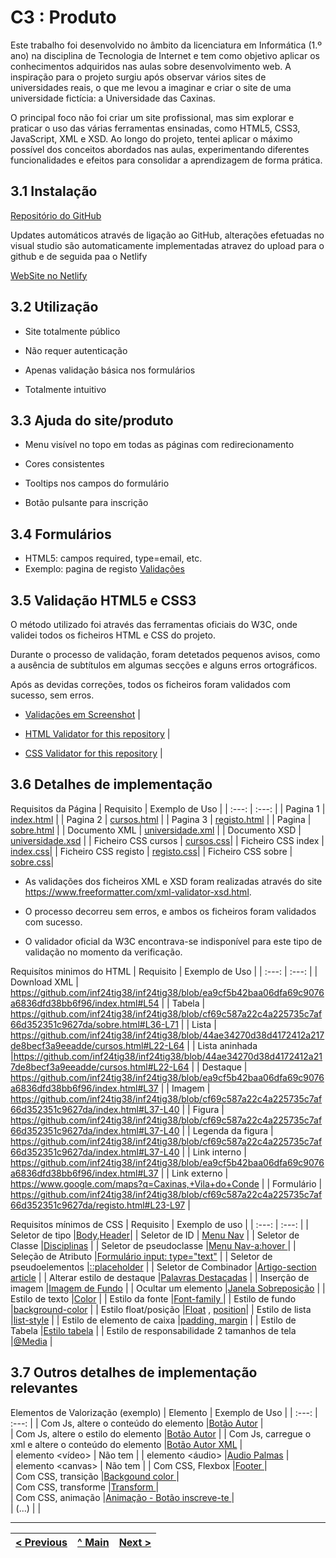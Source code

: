 # C3 : Produto

Este trabalho foi desenvolvido no âmbito da licenciatura em Informática (1.º ano) na disciplina de Tecnologia de Internet e tem como objetivo aplicar os conhecimentos adquiridos nas aulas sobre desenvolvimento web.
A inspiração para o projeto surgiu após observar vários sites de universidades reais, o que me levou a imaginar e criar o site de uma universidade fictícia: a Universidade das Caxinas.

O principal foco não foi criar um site profissional, mas sim explorar e praticar o uso das várias ferramentas ensinadas, como HTML5, CSS3, JavaScript, XML e XSD.
Ao longo do projeto, tentei aplicar o máximo possível dos conceitos abordados nas aulas, experimentando diferentes funcionalidades e efeitos para consolidar a aprendizagem de forma prática.

## 3.1 Instalação

[Repositório do GitHub](https://github.com/inf24tig38/inf24tig38)

Updates automáticos através de ligação ao GitHub, alterações efetuadas no visual studio são automaticamente implementadas atravez do upload para o github e de seguida paa o Netlify

[WebSite no Netlify](https://inf24tig38.netlify.app/)

## 3.2 Utilização

- Site totalmente público

- Não requer autenticação

- Apenas validação básica nos formulários

- Totalmente intuitivo

## 3.3 Ajuda do site/produto

- Menu visível no topo em todas as páginas com redirecionamento

- Cores consistentes

- Tooltips nos campos do formulário

- Botão pulsante para inscrição

## 3.4 Formulários

- HTML5: campos required, type=email, etc.
- Exemplo: pagina de registo [Validações](https://github.com/inf24tig38/inf24tig38/blob/a64e8f4f71bcd3080b62f90a626d1ca12c9d5e14/registo.html#L24-L50) 

## 3.5 Validação HTML5 e CSS3

O método utilizado foi através das ferramentas oficiais do W3C, onde validei todos os ficheiros HTML e CSS do projeto.

Durante o processo de validação, foram detetados pequenos avisos, como a ausência de subtítulos em algumas secções e alguns erros ortográficos.

Após as devidas correções, todos os ficheiros foram validados com sucesso, sem erros.
  
- [Validações em Screenshot](https://github.com/inf24tig38/inf24tig38/blob/4382734411c0da485a21df1ccd7e31b3c45ce76a/css/index.css#L65-L92](https://github.com/inf24tig38/inf24tig38/tree/main/Valida%C3%A7%C3%B5es%20W3C)) |

- [HTML Validator for this repository](https://validator.w3.org/nu/?showsource=yes&showoutline=yes&showimagereport=yes&doc=https%3A%2F%2Fgithub.com%2FexemploTrabalho%2Freport_inf-ti](https://validator.w3.org/detailed.html#validate-by-upload)) |
- [CSS Validator for this repository](https://jigsaw.w3.org/css-validator/validator?uri=https%3A%2F%2Fgithub.com%2FexemploTrabalho%2Freport_inf-ti&profile=css3svg&usermedium=all&warning=1&vextwarning=&lang=en](https://validator.w3.org/#validate_by_upload)) |

## 3.6 Detalhes de implementação

Requisitos da Página
| Requisito | Exemplo de Uso |
| :---: | :---: |
| Pagina 1 | [index.html](https://inf24tig38.netlify.app/) |
| Pagina 2 | [cursos.html](https://inf24tig38.netlify.app/cursos) |
| Pagina 3 | [registo.html](https://inf24tig38.netlify.app/registo) |
| Pagina | [sobre.html](https://inf24tig38.netlify.app/sobre) |
| Documento XML | [universidade.xml](https://github.com/inf24tig38/inf24tig38/blob/main/xml/universidade.xml) |
| Documento XSD  | [universidade.xsd](https://github.com/inf24tig38/inf24tig38/blob/main/xml/universidade.xsd) |
| Ficheiro CSS cursos | [cursos.css](https://github.com/inf24tig38/inf24tig38/blob/ea9cf5b42baa06dfa69c9076a6836dfd38bb6f96/css/cursos.css#L1-L127)|
| Ficheiro CSS index | [index.css](https://github.com/inf24tig38/inf24tig38/blob/ea9cf5b42baa06dfa69c9076a6836dfd38bb6f96/css/index.css#L1-L273)|
| Ficheiro CSS registo | [registo.css](https://github.com/inf24tig38/inf24tig38/blob/ea9cf5b42baa06dfa69c9076a6836dfd38bb6f96/css/registo.css#L1-L147)|
| Ficheiro CSS sobre | [sobre.css](https://github.com/inf24tig38/inf24tig38/blob/ea9cf5b42baa06dfa69c9076a6836dfd38bb6f96/css/sobre.css#L1-L120)|

- As validações dos ficheiros XML e XSD foram realizadas através do site https://www.freeformatter.com/xml-validator-xsd.html.
- O processo decorreu sem erros, e ambos os ficheiros foram validados com sucesso.

- O validador oficial da W3C encontrava-se indisponível para este tipo de validação no momento da verificação.

Requisítos minimos do HTML
| Requisito | Exemplo de Uso |
| :---: | :---: |
| Download XML | https://github.com/inf24tig38/inf24tig38/blob/ea9cf5b42baa06dfa69c9076a6836dfd38bb6f96/index.html#L54 |
| Tabela | https://github.com/inf24tig38/inf24tig38/blob/cf69c587a22c4a225735c7af66d352351c9627da/sobre.html#L36-L71 |
| Lista | https://github.com/inf24tig38/inf24tig38/blob/44ae34270d38d4172412a217de8becf3a9eeadde/cursos.html#L22-L64 |
| Lista aninhada |https://github.com/inf24tig38/inf24tig38/blob/44ae34270d38d4172412a217de8becf3a9eeadde/cursos.html#L22-L64 |
| Destaque | https://github.com/inf24tig38/inf24tig38/blob/ea9cf5b42baa06dfa69c9076a6836dfd38bb6f96/index.html#L37 |
| Imagem |	https://github.com/inf24tig38/inf24tig38/blob/cf69c587a22c4a225735c7af66d352351c9627da/index.html#L37-L40 |
| Figura | https://github.com/inf24tig38/inf24tig38/blob/cf69c587a22c4a225735c7af66d352351c9627da/index.html#L37-L40 |
| Legenda da figura  | https://github.com/inf24tig38/inf24tig38/blob/cf69c587a22c4a225735c7af66d352351c9627da/index.html#L37-L40 |
| Link interno | https://github.com/inf24tig38/inf24tig38/blob/ea9cf5b42baa06dfa69c9076a6836dfd38bb6f96/index.html#L37 |
| Link externo | https://www.google.com/maps?q=Caxinas,+Vila+do+Conde |
| Formulário | https://github.com/inf24tig38/inf24tig38/blob/cf69c587a22c4a225735c7af66d352351c9627da/registo.html#L23-L97 |

Requisitos mínimos de CSS
| Requisito | Exemplo de uso |
| :---: | :---: |
| Seletor de tipo |[Body](https://github.com/inf24tig38/inf24tig38/blob/4382734411c0da485a21df1ccd7e31b3c45ce76a/css/index.css#L1-L10),[Header](https://github.com/inf24tig38/inf24tig38/blob/4382734411c0da485a21df1ccd7e31b3c45ce76a/css/index.css#L55-L63)|
| Seletor de ID | [Menu Nav](https://github.com/inf24tig38/inf24tig38/blob/4382734411c0da485a21df1ccd7e31b3c45ce76a/css/index.css#L65-L92) |
| Seletor de Classe |[Disciplinas](https://github.com/inf24tig38/inf24tig38/blob/4382734411c0da485a21df1ccd7e31b3c45ce76a/css/cursos.css#L73-L76) |
| Seletor de pseudoclasse |[Menu Nav-a:hover ](https://github.com/inf24tig38/inf24tig38/blob/4382734411c0da485a21df1ccd7e31b3c45ce76a/css/cursos.css#L73-L76) |
| Seleção de Atributo |[Formulário input: type="text"](https://github.com/inf24tig38/inf24tig38/blob/a907c554044655b7808d08fc2759e3eb6ba73946/css/registo.css#L32-L39) |
| Seletor de pseudoelementos |[::placeholder](https://github.com/inf24tig38/inf24tig38/blob/fe2e8e6b27722fc6b72a3629246fd3aeca9cd51e/css/registo.css#L146-L149) |
| Seletor de Combinador |[Artigo-section article](https://github.com/inf24tig38/inf24tig38/blob/fe2e8e6b27722fc6b72a3629246fd3aeca9cd51e/css/index.css#L244-L250) |
| Alterar estilo de destaque |[Palavras Destacadas](https://github.com/inf24tig38/inf24tig38/blob/4382734411c0da485a21df1ccd7e31b3c45ce76a/css/index.css#L123-L128) |
| Inserção de imagem |[Imagem de Fundo](https://github.com/inf24tig38/inf24tig38/blob/4382734411c0da485a21df1ccd7e31b3c45ce76a/css/index.css#L4) |
| Ocultar um elemento |[Janela Sobreposição](https://github.com/inf24tig38/inf24tig38/blob/4382734411c0da485a21df1ccd7e31b3c45ce76a/css/index.css#L152-L158) |
| Estilo de texto |[Color](https://github.com/inf24tig38/inf24tig38/blob/4382734411c0da485a21df1ccd7e31b3c45ce76a/css/index.css#L2) |
| Estilo da fonte |[Font-family ](https://github.com/inf24tig38/inf24tig38/blob/4382734411c0da485a21df1ccd7e31b3c45ce76a/css/index.css#L2) |
| Estilo de fundo |[background-color](https://github.com/inf24tig38/inf24tig38/blob/4382734411c0da485a21df1ccd7e31b3c45ce76a/css/index.css#L2) |
| Estilo float/posição |[Float](https://github.com/inf24tig38/inf24tig38/blob/4382734411c0da485a21df1ccd7e31b3c45ce76a/css/index.css#L132) , [position](https://github.com/inf24tig38/inf24tig38/blob/4382734411c0da485a21df1ccd7e31b3c45ce76a/css/index.css#L7)|
| Estilo de lista |[list-style](https://github.com/inf24tig38/inf24tig38/blob/4382734411c0da485a21df1ccd7e31b3c45ce76a/css/index.css#L66) |
| Estilo de elemento de caixa |[padding, margin](https://github.com/inf24tig38/inf24tig38/blob/4382734411c0da485a21df1ccd7e31b3c45ce76a/css/index.css#L66) |
| Estilo de Tabela |[Estilo tabela](https://github.com/inf24tig38/inf24tig38/blob/4382734411c0da485a21df1ccd7e31b3c45ce76a/css/sobre.css#L75-L103) |
| Estilo de responsabilidade 2 tamanhos de tela |[@Media](https://github.com/inf24tig38/inf24tig38/blob/4382734411c0da485a21df1ccd7e31b3c45ce76a/css/sobre.css#L106-L119) |

## 3.7 Outros detalhes de implementação relevantes

Elementos de Valorização (exemplo)
| Elemento | Exemplo de Uso |
| :---: | :---: |
| Com Js, altere o conteúdo do elemento |[Botão Autor](https://github.com/inf24tig38/inf24tig38/blob/0528b3164e3dded33c7cdc9d155c70ecb39144e5/js/script.js#L27-L47 ) |     
| Com Js, altere o estilo do elemento |[Botão Autor](https://github.com/inf24tig38/inf24tig38/blob/0528b3164e3dded33c7cdc9d155c70ecb39144e5/js/script.js#L27-L47 ) | 
| Com Js, carregue o xml e altere o conteúdo do elemento |[Botão Autor XML](https://github.com/inf24tig38/inf24tig38/blob/2c2dc52b5702ebd174d69f38d23aac6afbd4a2fc/js/script.js#L27-L59) |       
| elemento &lt;vídeo&gt; |  Não tem     |
| elemento &lt;áudio&gt; |[Audio Palmas](https://github.com/inf24tig38/inf24tig38/blob/c7f7bb60012fd1870444f02da283cd63cd3cc2bf/js/script.js#L22) |  
| elemento &lt;canvas&gt; |   Não tem    |
| Com CSS, Flexbox |[Footer ](https://github.com/inf24tig38/inf24tig38/blob/2c2dc52b5702ebd174d69f38d23aac6afbd4a2fc/css/index.css#L37-L47) |       
| Com CSS, transição |[Backgound color ](https://github.com/inf24tig38/inf24tig38/blob/2c2dc52b5702ebd174d69f38d23aac6afbd4a2fc/css/registo.css#L71) |   
| Com CSS, transforme |[Transform ](https://github.com/inf24tig38/inf24tig38/blob/2c2dc52b5702ebd174d69f38d23aac6afbd4a2fc/css/index.css#L173) |  
| Com CSS, animação |[Animação - Botão inscreve-te ](https://github.com/inf24tig38/inf24tig38/blob/2c2dc52b5702ebd174d69f38d23aac6afbd4a2fc/css/index.css#L231-L253) |   
| (...) |       |




---
[< Previous](c2.md) | [^ Main](../../../) | [Next >](c4.md)
:--- | :---: | ---: 
